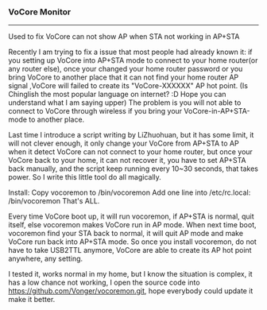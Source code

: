 ### VoCore Monitor
---
Used to fix VoCore can not show AP when STA not working in AP+STA


  Recently I am trying to fix a issue that most people had already known it: if you setting up VoCore into AP+STA mode to connect to your home router(or any router else), once your changed your home router password or you bring VoCore to another place that it can not find your home router AP signal ,VoCore will failed to create its "VoCore-XXXXXX" AP hot point. 
(Is Chinglish the most popular language on internet? :D Hope you can understand what I am saying upper)
  The problem is you will not able to connect to VoCore through wireless if you bring your VoCore-in-AP+STA-mode to another place.

  Last time I introduce a script writing by LiZhuohuan, but it has some limit, it will not clever enough, it only change your VoCore from AP+STA to AP when it detect VoCore can not connect to your home router, but once your VoCore back to your home, it can not recover it, you have to set AP+STA back manually, and the script keep running every 10~30 seconds, that takes power. So I write this little tool do all magically. 

  Install:
  Copy vocoremon to /bin/vocoremon
  Add one line into /etc/rc.local: /bin/vocoremon
  That's ALL.

  Every time VoCore boot up, it will run vocoremon, if AP+STA is normal, quit itself, else vocoremon makes VoCore run in AP mode. When next time boot, vocoremon find your STA back to normal, it will quit AP mode and make VoCore run back into AP+STA mode.
  So once you install vocoremon, do not have to take USB2TTL anymore, VoCore are able to create its AP hot point anywhere, any setting.

  I tested it, works normal in my home, but I know the situation is complex, it has a low chance not working, I open the source code into https://github.com/Vonger/vocoremon.git, hope everybody could update it make it better.  
  

